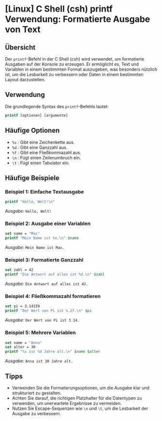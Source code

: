 # [Linux] C Shell (csh) printf Verwendung: Formatierte Ausgabe von Text

## Übersicht
Der `printf`-Befehl in der C Shell (csh) wird verwendet, um formatierte Ausgaben auf der Konsole zu erzeugen. Er ermöglicht es, Text und Variablen in einem bestimmten Format auszugeben, was besonders nützlich ist, um die Lesbarkeit zu verbessern oder Daten in einem bestimmten Layout darzustellen.

## Verwendung
Die grundlegende Syntax des `printf`-Befehls lautet:

```csh
printf [optionen] [argumente]
```

## Häufige Optionen
- `%s` : Gibt eine Zeichenkette aus.
- `%d` : Gibt eine Ganzzahl aus.
- `%f` : Gibt eine Fließkommazahl aus.
- `\n` : Fügt einen Zeilenumbruch ein.
- `\t` : Fügt einen Tabulator ein.

## Häufige Beispiele

### Beispiel 1: Einfache Textausgabe
```csh
printf "Hallo, Welt!\n"
```
*Ausgabe:* `Hallo, Welt!`

### Beispiel 2: Ausgabe einer Variablen
```csh
set name = "Max"
printf "Mein Name ist %s.\n" $name
```
*Ausgabe:* `Mein Name ist Max.`

### Beispiel 3: Formatierte Ganzzahl
```csh
set zahl = 42
printf "Die Antwort auf alles ist %d.\n" $zahl
```
*Ausgabe:* `Die Antwort auf alles ist 42.`

### Beispiel 4: Fließkommazahl formatieren
```csh
set pi = 3.14159
printf "Der Wert von Pi ist %.2f.\n" $pi
```
*Ausgabe:* `Der Wert von Pi ist 3.14.`

### Beispiel 5: Mehrere Variablen
```csh
set name = "Anna"
set alter = 30
printf "%s ist %d Jahre alt.\n" $name $alter
```
*Ausgabe:* `Anna ist 30 Jahre alt.`

## Tipps
- Verwenden Sie die Formatierungsoptionen, um die Ausgabe klar und strukturiert zu gestalten.
- Achten Sie darauf, die richtigen Platzhalter für die Datentypen zu verwenden, um unerwartete Ergebnisse zu vermeiden.
- Nutzen Sie Escape-Sequenzen wie `\n` und `\t`, um die Lesbarkeit der Ausgabe zu verbessern.